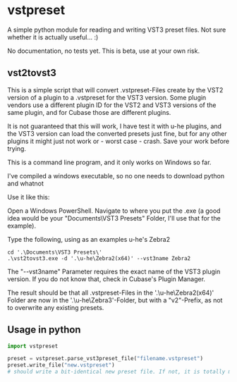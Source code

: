 # vstpreset

A simple python module for reading and writing VST3 preset files. Not sure whether it is actually useful... :)

No documentation, no tests yet. This is beta, use at your own risk.

## vst2tovst3

This is a simple script that will convert .vstpreset-Files create by the VST2 version of a plugin to 
a .vstpreset for the VST3 version. Some plugin vendors use a different plugin ID for the VST2 and VST3
versions of the same plugin, and for Cubase those are different plugins. 

It is not guaranteed that this will work, I have test it with u-he plugins, and the VST3 version can load the 
converted presets just fine, but for any other plugins it might just not work or - worst case - crash. 
Save your work before trying.

This is a command line program, and it only works on Windows so far.

I've compiled a windows executable, so no one needs to download python and whatnot

Use it like this:

Open a Windows PowerShell. Navigate to where you put the .exe (a good idea would be your "Documents\VST3 Presets" Folder, I'll 
use that for the example).

Type the following, using as an examples u-he's Zebra2
```
cd '.\Documents\VST3 Presets\'
.\vst2tovst3.exe -d '.\u-he\Zebra2(x64)' --vst3name Zebra2
```
The "--vst3name" Parameter requires the exact name of the VST3 plugin version. If you do not know that, check in Cubase's Plugin Manager. 

The result should be that all .vstpreset-Files in the '.\u-he\Zebra2(x64)' Folder are now in the '.\u-he\Zebra3'-Folder, but with a "v2"-Prefix, as not to overwrite any existing presets.



## Usage in python

```python
import vstpreset

preset = vstpreset.parse_vst3preset_file("filename.vstpreset")
preset.write_file("new.vstpreset")
# should write a bit-identical new preset file. If not, it is totally my fault
```
